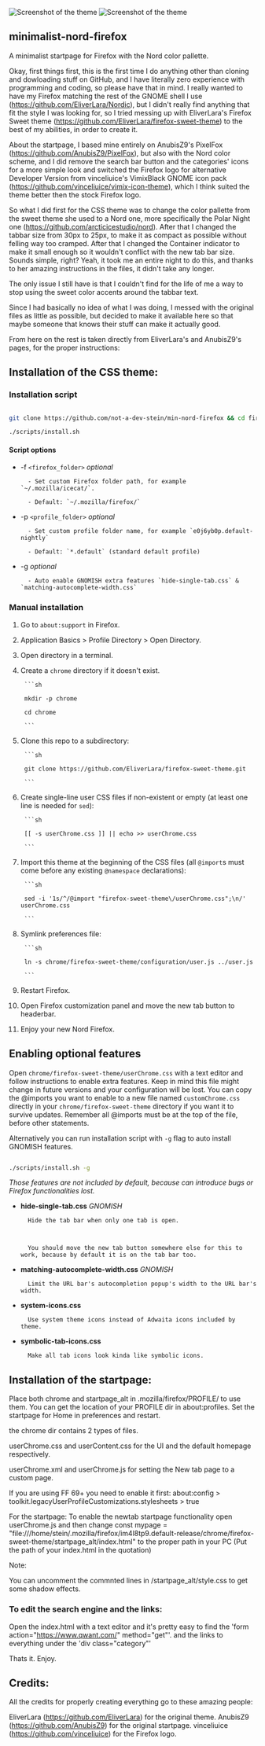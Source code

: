 ![Screenshot of the theme](https://github.com/not-a-dev-stein/min-nord-firefox/blob/master/chrome/firefox-sweet-theme/minimal-nord2.png)
![Screenshot of the theme](https://github.com/not-a-dev-stein/min-nord-firefox/blob/master/chrome/firefox-sweet-theme/minimal-nord1.png)
## minimalist-nord-firefox
A minimalist startpage for Firefox with the Nord color pallette.

Okay, first things first, this is the first time I do anything other than cloning and dowloading stuff on GitHub, and I have literally zero experience with programming and coding, so please have that in mind.
I really wanted to have my Firefox matching the rest of the GNOME shell I use (https://github.com/EliverLara/Nordic), but I didn't really find anything that fit the style I was looking for, so I tried messing up with EliverLara's Firefox Sweet theme (https://github.com/EliverLara/firefox-sweet-theme) to the best of my abilities, in order to create it. 

About the startpage, I based mine entirely on AnubisZ9's PixelFox (https://github.com/AnubisZ9/PixelFox), but  also with the Nord color scheme, and I did remove the search bar button and the categories' icons for a more simple look and switched the Firefox logo for alternative Developer Version from vinceliuice's VimixBlack GNOME icon pack (https://github.com/vinceliuice/vimix-icon-theme), which I think suited the theme better then the stock Firefox logo.

So what I did first for the CSS theme was to change the color pallette from the sweet theme she used to a Nord one, more specifically the Polar Night one (https://github.com/arcticicestudio/nord). After that I changed the tabbar size from 30px to 25px, to make it as compact as possible without felling way too cramped. After that I changed the Container indicator to make it small enough so it wouldn't conflict with the new tab bar size. Sounds simple, right? Yeah, it took me an entire night to do this, and thanks to her amazing instructions in the files, it didn't take any longer.

The only issue I still have is that I couldn't find for the life of me a way to stop using the sweet color accents around the tabbar text.

Since I had basically no idea of what I was doing, I messed with the original files as little as possible, but decided to make it available here so that maybe someone that knows their stuff can make it actually good.

From here on the rest is taken directly from EliverLara's and AnubisZ9's pages, for the proper instructions:

## Installation of the CSS theme:



### Installation script

```sh

git clone https://github.com/not-a-dev-stein/min-nord-firefox && cd firefox-sweet-theme

./scripts/install.sh

```



#### Script options

- -f `<firefox_folder>` *optional*

        - Set custom Firefox folder path, for example `~/.mozilla/icecat/`.

        - Default: `~/.mozilla/firefox/`



- -p `<profile_folder>` *optional*

        - Set custom profile folder name, for example `e0j6yb0p.default-nightly`

        - Default: `*.default` (standard default profile)



- -g *optional*

        - Auto enable GNOMISH extra features `hide-single-tab.css` & `matching-autocomplete-width.css`





### Manual installation

1. Go to `about:support` in Firefox.



2. Application Basics > Profile Directory > Open Directory.



3. Open directory in a terminal.



4. Create a `chrome` directory if it doesn't exist.



        ```sh

        mkdir -p chrome

        cd chrome

        ```



5. Clone this repo to a subdirectory:



        ```sh

        git clone https://github.com/EliverLara/firefox-sweet-theme.git

        ```



6. Create single-line user CSS files if non-existent or empty (at least one line is needed for `sed`):


        ```sh

        [[ -s userChrome.css ]] || echo >> userChrome.css

        ```



7. Import this theme at the beginning of the CSS files (all `@import`s must come before any existing `@namespace` declarations):



        ```sh

        sed -i '1s/^/@import "firefox-sweet-theme\/userChrome.css";\n/' userChrome.css

        ```



8. Symlink preferences file:



        ```sh

        ln -s chrome/firefox-sweet-theme/configuration/user.js ../user.js

        ```



9. Restart Firefox.



10. Open Firefox customization panel and move the new tab button to headerbar.



11. Enjoy your new Nord Firefox.



## Enabling optional features

Open `chrome/firefox-sweet-theme/userChrome.css` with a text editor and follow instructions to enable extra features. Keep in mind this file might change in future versions and your configuration will be lost. You can copy the @imports you want to enable to a new file named `customChrome.css` directly in your `chrome/firefox-sweet-theme` directory if you want it to survive updates. Remember all @imports must be at the top of the file, before other statements.



Alternatively you can run installation script with `-g` flag to auto install GNOMISH features.



```sh

./scripts/install.sh -g

```



*Those features are not included by default, because can introduce bugs or Firefox functionalities lost.*



- **hide-single-tab.css** *GNOMISH*



        Hide the tab bar when only one tab is open.



        You should move the new tab button somewhere else for this to work, because by default it is on the tab bar too.



- **matching-autocomplete-width.css** *GNOMISH*



        Limit the URL bar's autocompletion popup's width to the URL bar's width.



- **system-icons.css**



        Use system theme icons instead of Adwaita icons included by theme.



- **symbolic-tab-icons.css**



        Make all tab icons look kinda like symbolic icons.






## Installation of the startpage:

Place both chrome and startpage_alt in 
.mozilla/firefox/PROFILE/ to use them. You can get the location of your 
PROFILE dir in about:profiles. Set the startpage for Home in preferences
 and restart.


the chrome dir contains 2 types of files.


userChrome.css and userContent.css for the UI and the default homepage respectively.




userChrome.xml and userChrome.js for setting the New tab page to a custom page.




If you are using FF 69+ you need to enable it first:
about:config > toolkit.legacyUserProfileCustomizations.stylesheets > true


For the startpage:
To enable the newtab startpage functionality open userChrome.js and then
 change  const mypage = 
"file:///home/stein/.mozilla/firefox/im4l8tp9.default-release/chrome/firefox-sweet-theme/startpage_alt/index.html" to the proper path in your PC (Put the path of your index.html in the quotation)



Note:

You can uncomment the commnted lines in /startpage_alt/style.css to get some shadow effects.


### To edit the search engine and the links:

Open the index.html with a text editor and it's pretty easy to find the 'form action="https://www.qwant.com/" method="get"'. and the links to everything under the 'div class="category"'


Thats it. Enjoy.

## Credits:

All the credits for properly creating everything go to these amazing people:

EliverLara (https://github.com/EliverLara) for the original theme.
AnubisZ9 (https://github.com/AnubisZ9) for the original startpage.
vinceliuice (https://github.com/vinceliuice) for the Firefox logo.


